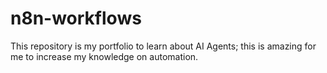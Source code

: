 # n8n-workflows
This repository is my portfolio to learn about AI Agents; this is amazing for me to increase my knowledge on automation.
